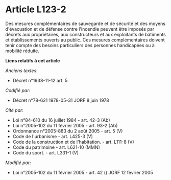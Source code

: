 # Article L123-2

Des mesures complémentaires de sauvegarde et de sécurité et des moyens d'évacuation et de défense contre l'incendie peuvent
être imposés par décrets aux propriétaires, aux constructeurs et aux exploitants de bâtiments et établissements ouverts au
public. Ces mesures complémentaires doivent tenir compte des besoins particuliers des personnes handicapées ou à mobilité
réduite.

**Liens relatifs à cet article**

_Anciens textes_:

  - Décret n°1938-11-12 art. 5

_Codifié par_:

  - Décret n°78-621 1978-05-31 JORF 8 juin 1978

_Cité par_:

  - Loi n°84-610 du 16 juillet 1984 - art. 42-3 (Ab)
  - Loi n°2005-102 du 11 février 2005 - art. 93-2 (Ab)
  - Ordonnance n°2005-883 du 2 août 2005 - art. 5 (V)
  - Code de l'urbanisme - art. L425-3 (V)
  - Code de la construction et de l'habitation. - art. L111-8 (V)
  - Code du patrimoine - art. L621-10 (MMN)
  - Code du sport. - art. L331-1 (V)

_Modifié par_:

  - Loi n°2005-102 du 11 février 2005 - art. 42 () JORF 12 février 2005
